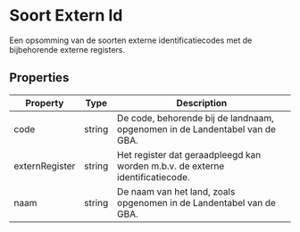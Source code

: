 # Soort Extern Id

Een opsomming van de soorten externe identificatiecodes met de bijbehorende externe registers.



## Properties

| Property | Type | Description |
|----------|------|-------------|
| code | string | De code, behorende bij de landnaam, opgenomen in de Landentabel van de GBA. |
| externRegister | string | Het register dat geraadpleegd kan worden m.b.v. de externe identificatiecode. |
| naam | string | De naam van het land, zoals opgenomen in de Landentabel van de GBA. |
